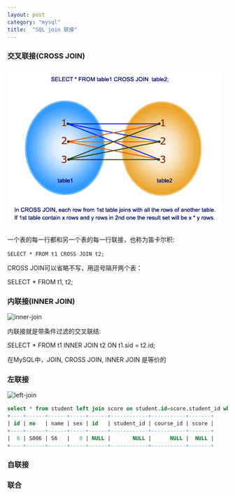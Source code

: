 ```yaml
---
layout: post
category: "mysql"
title:  "SQL join 联接"
---
```


### 交叉联接(CROSS JOIN)

![cross-join](/images/cross-join-round.png)

一个表的每一行都和另一个表的每一行联接，也称为笛卡尔积:

```SELECT * FROM t1 CROSS JOIN t2;```

CROSS JOIN可以省略不写，用逗号隔开两个表：

SELECT * FROM t1, t2;

### 内联接(INNER JOIN)

![inner-join](/images/sql-inner-join.gif)

内联接就是带条件过滤的交叉联结:

SELECT * FROM t1 INNER JOIN t2 ON t1.sid = t2.id;

在MySQL中，JOIN, CROSS JOIN, INNER JOIN 是等价的

### 左联接

![left-join](/images/sql-left-join.png)

```sql
select * from student left join score on student.id=score.student_id where score.id is null;
+----+------+------+-----+------+------------+-----------+-------+
| id | no   | name | sex | id   | student_id | course_id | score |
+----+------+------+-----+------+------------+-----------+-------+
|  6 | S006 | S6   |   0 | NULL |       NULL |      NULL |  NULL |
+----+------+------+-----+------+------------+-----------+-------+
```

### 自联接

### 联合

